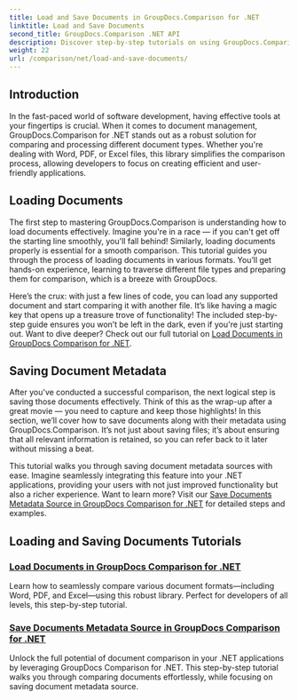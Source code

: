 ```yaml
---
title: Load and Save Documents in GroupDocs.Comparison for .NET
linktitle: Load and Save Documents
second_title: GroupDocs.Comparison .NET API
description: Discover step-by-step tutorials on using GroupDocs.Comparison for .NET to load and save documents efficiently. Perfect for developers looking to streamline document comparisons.
weight: 22
url: /comparison/net/load-and-save-documents/
---
```

## Introduction

In the fast-paced world of software development, having effective tools at your fingertips is crucial. When it comes to document management, GroupDocs.Comparison for .NET stands out as a robust solution for comparing and processing different document types. Whether you're dealing with Word, PDF, or Excel files, this library simplifies the comparison process, allowing developers to focus on creating efficient and user-friendly applications.

## Loading Documents

The first step to mastering GroupDocs.Comparison is understanding how to load documents effectively. Imagine you're in a race — if you can't get off the starting line smoothly, you'll fall behind! Similarly, loading documents properly is essential for a smooth comparison. This tutorial guides you through the process of loading documents in various formats. You’ll get hands-on experience, learning to traverse different file types and preparing them for comparison, which is a breeze with GroupDocs.

Here’s the crux: with just a few lines of code, you can load any supported document and start comparing it with another file. It’s like having a magic key that opens up a treasure trove of functionality! The included step-by-step guide ensures you won’t be left in the dark, even if you're just starting out. Want to dive deeper? Check out our full tutorial on [Load Documents in GroupDocs Comparison for .NET](./load-documents/).

## Saving Document Metadata

After you've conducted a successful comparison, the next logical step is saving those documents effectively. Think of this as the wrap-up after a great movie — you need to capture and keep those highlights! In this section, we’ll cover how to save documents along with their metadata using GroupDocs.Comparison. It’s not just about saving files; it’s about ensuring that all relevant information is retained, so you can refer back to it later without missing a beat.

This tutorial walks you through saving document metadata sources with ease. Imagine seamlessly integrating this feature into your .NET applications, providing your users with not just improved functionality but also a richer experience. Want to learn more? Visit our [Save Documents Metadata Source in GroupDocs Comparison for .NET](./save-documents-metadata-source/) for detailed steps and examples.

## Loading and Saving Documents Tutorials
### [Load Documents in GroupDocs Comparison for .NET](./load-documents/)
Learn how to seamlessly compare various document formats—including Word, PDF, and Excel—using this robust library. Perfect for developers of all levels, this step-by-step tutorial.
### [Save Documents Metadata Source in GroupDocs Comparison for .NET](./save-documents-metadata-source/)
Unlock the full potential of document comparison in your .NET applications by leveraging GroupDocs Comparison for .NET. This step-by-step tutorial walks you through comparing documents effortlessly, while focusing on saving document metadata source.